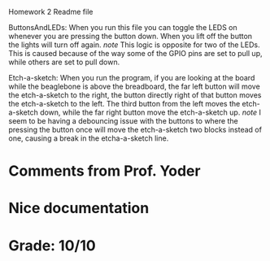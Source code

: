 Homework 2 Readme file

ButtonsAndLEDs:
	When you run this file you can toggle the LEDS on whenever you are
	pressing the button down. When you lift off the button the lights
	will turn off again.
	*note* This logic is opposite for two of the LEDs. This is caused
	because of the way some of the GPIO pins are set to pull up, while
	others are set to pull down.

Etch-a-sketch:
	When you run the program, if you are looking at the board while the 
	beaglebone is above the breadboard, the far left button will move the
	etch-a-sketch to the right, the button directly right of that button
	moves the etch-a-sketch to the left. The third button from the left
	moves the etch-a-sketch down, while the far right button move the 
	etch-a-sketch up. 
	*note* I seem to be having a debouncing issue with the buttons to
	where the pressing the button once will move the etch-a-sketch two
	blocks instead of one, causing a break in the etcha-a-sketch line.

# Comments from Prof. Yoder
# Nice documentation  
# Grade:  10/10